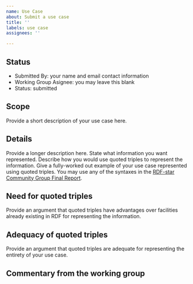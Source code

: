 ```yaml
---
name: Use Case
about: Submit a use case
title: ''
labels: use case
assignees: ''

---
```


## Status

* Submitted By: your name and email contact information
* Working Group Asignee:  you may leave this blank
* Status: submitted

## Scope

Provide a short description of your use case here.

## Details

Provide a longer description here.
State what information you want represented.
Describe how you would use quoted triples to represent the information.
Give a fully-worked out example of your use case represented using quoted triples.  You may use any of the syntaxes in the [RDF-star Community Group Final Report](https://www.w3.org/2021/12/rdf-star.html).

## Need for quoted triples

Provide an argument that quoted triples have advantages over facilities already existing in RDF for representing the information.

## Adequacy of quoted triples

Provide an argument that quoted triples are adequate for representing the entirety of your use case.

## Commentary from the working group
